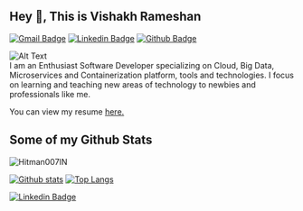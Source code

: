 ## Hey 👋, This is Vishakh Rameshan
[![Gmail Badge](https://img.shields.io/badge/-vishakh.km.94@gmail.com-c14438?style=flat&logo=Gmail&logoColor=white&link=mailto:vishakh.km.94@gmail.com)](mailto:vishakh.km.94@gmail.com) 
[![Linkedin Badge](https://img.shields.io/badge/-vishakhrameshan-0a48099a-0072b1?style=flat&logo=Linkedin&logoColor=white&link=https://www.linkedin.com/in/vishakh-rameshan-0a48099a/)](https://www.linkedin.com/in/vishakh-rameshan-0a48099a/) 
[![Github Badge](https://img.shields.io/badge/-Hitman007IN-grey?style=flat&logo=github&logoColor=white&link=https://github.com/Hitman007IN/)](https://www.github.com/Hitman007IN/) <p align='left'>![Alt Text](https://i.pinimg.com/originals/8a/f4/fe/8af4febc154ad406079ce04b7e9f70ee.gif)<br>I am an Enthusiast Software Developer specializing on Cloud, Big Data, Microservices and Containerization platform, tools and technologies. I focus on learning and teaching new areas of technology to newbies and professionals like me.</p><p align='left'> You can view my resume <a href='https://drive.google.com/file/d/1rLcq8Gcs72aqEJlqtCZYIbjvPODBE7CP/view?usp=sharing ' target=_blank><u>here</u>.</a></p>
## Some of my Github Stats
<p align=left> <img src=https://komarev.com/ghpvc/?username=Hitman007IN alt=Hitman007IN /> </p>

[![Github stats](https://github-readme-stats.vercel.app/api?username=Hitman007IN&show_icons=true&include_all_commits=true)](https://github.com/Hitman007IN/github-readme-stats)
[![Top Langs](https://github-readme-stats.vercel.app/api/top-langs/?username=Hitman007IN&layout=compact)](https://github.com/Hitman007IN/github-readme-stats)


[![Linkedin Badge](https://img.shields.io/badge/-vishakhrameshan-0a48099a-0072b1?style=flat&logo=Linkedin&logoColor=white&link=https://www.linkedin.com/in/vishakh-rameshan-0a48099a/)](https://www.linkedin.com/in/vishakh-rameshan-0a48099a/) 
